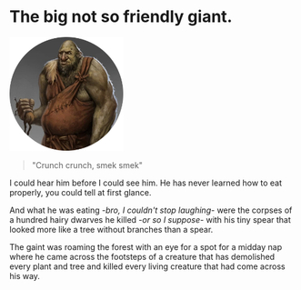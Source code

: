 # The big not so friendly giant.

<img src="pictures/Giant.png" alt="picture giant" width="200"/>

>"Crunch crunch, smek smek"

I could hear him before I could see him.
He has never learned how to eat properly, you could tell at first glance. 

And what he was eating *-bro, I couldn't stop laughing-* were the corpses of a hundred hairy dwarves he killed *-or so I suppose-* with his tiny spear 
that looked more like a tree without branches than a spear.

The gaint was roaming the forest with an eye for a spot for a midday nap where he came across the 
footsteps of a creature that has demolished every plant and tree and killed every living creature that had come across his way.

